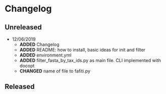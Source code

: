 # Changelog

## Unreleased
  
  * 12/06/2019
    + **ADDED** Changelog
    + **ADDED** README: how to install, basic ideas for init and filter
    + **ADDED** environment.yml
    + **ADDED** filter_fasta_by_tax_ids.py as main file. CLI implemented with docopt
    + **CHANGED** name of file to fafiti.py

## Released
